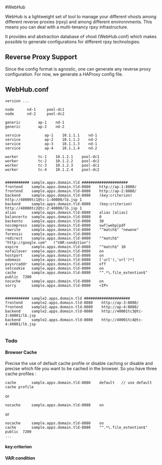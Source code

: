 #WebHub

WebHub is a lightweight set of tool to manage your different vhosts among different reverse proxies (rpxy) and among different environnments. This means you can deal with a multi-tenancy rpxy infrastructure.

It provides and abstraction database of vhost (WebHub.conf) which makes possible to generate configurations for different rpxy technologies.

## Reverse Proxy Support
Since the config format is agnostic, one can generate any reverse proxy configuration. For now, we generate a HAProxy config file.


## WebHub.conf
```
version ...

node      nd-1     pool-dc1
node      nd-2     pool-dc2

generic        ap-1    nd-1
generic        ap-2    nd-2

service           ap-1    10.1.1.1    nd-1
service           ap-2    10.1.1.2    nd-2
service           ap-3    10.1.1.3    nd-1
service           ap-4    10.1.1.4    nd-2

worker         tc-1    10.1.2.1    pool-dc1
worker         tc-2    10.1.2.2    pool-dc2
worker         tc-3    10.1.2.3    pool-dc1
worker         tc-4    10.1.2.4    pool-dc2


########### sample.apps.domain.tld #####################
frontend    sample.apps.domain.tld-8080    http://ap-1:8080/
frontend    sample.apps.domain.tld-8080    http://ap-2:8080/
backend     sample.apps.domain.tld-8080    (key:criterion)  http://40000tc1@tc-1:40000/lb.jsp 1
backend     sample.apps.domain.tld-8080    (key:criterion)  http://40000tc2@tc-2:40000/lb.jsp 1
alias       sample.apps.domain.tld-8080    alias [alias]
balancerto  sample.apps.domain.tld-8080    0
backento    sample.apps.domain.tld-8080    30
nocompress  sample.apps.domain.tld-8080    swf|webp|pdf
rewrite     sample.apps.domain.tld-8080    "^match$" "newone"
forensic    sample.apps.domain.tld-8080
redirect    sample.apps.domain.tld-8080    "^match$"   "http://google.com"   ("VAR:condition")
expire      sample.apps.domain.tld-8080    "^match$" 10
nofailover  sample.apps.domain.tld-8080    on
hostport    sample.apps.domain.tld-8080    on
xdomain     sample.apps.domain.tld-8080    ['url'(,'url')*]
pxysrcaddr  sample.apps.domain.tld-8080    off
setcookie   sample.apps.domain.tld-8080    on
cache       sample.apps.domain.tld-8080    "^.*\.file_extention$"       public  7200
nocache     sample.apps.domain.tld-8080    on
sorry       sample.apps.domain.tld-8080    <IP>


########### sample2.apps.domain.tld #####################
frontend    sample2.apps.domain.tld-8080    http://ap-3:8080/
frontend    sample2.apps.domain.tld-8080    http://ap-4:8080/
backend     sample2.apps.domain.tld-8080    http://40001tc3@tc-3:40001/lb.jsp 
backend     sample2.apps.domain.tld-8080    http://40001tc4@tc-4:40001/lb.jsp 


```

### Todo

#### Browser Cache

Precise the use of default cache profile or disable caching or disable and precise which file you want to be cached in the browser.
So you have three cache profiles :

```
cache       sample.apps.domain.tld-8080    default   // use default cache profile
````
or
````
nocache     sample.apps.domain.tld-8080    on
````
or
````
nocache     sample.apps.domain.tld-8080    on
cache       sample.apps.domain.tld-8080    "^.*\.file_extention$"       public  7200
...

````

#### key:criterion

#### VAR:condition


